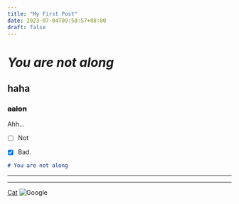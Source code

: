 ```yaml
---
title: "My First Post"
date: 2023-07-04T09:50:57+08:00
draft: false
---
```

# **_You are not along_**
## **haha**
### ~~aalon~~
Ahh...
- [ ] Not
* [X] Bad.
```Markdown =
# You are not along
```
---

***

[//]: <TODO: Link & Image>

[Cat](https://giphy.com/gifs/cat-kisses-hugs-MDJ9IbxxvDUQM)
![Google](https://media.giphy.com/media/MDJ9IbxxvDUQM/giphy.gif)
